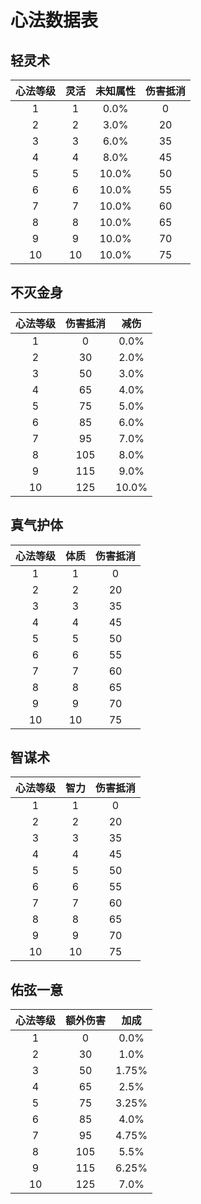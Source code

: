 # 心法数据表

## 轻灵术

| 心法等级 | 灵活 | 未知属性 | 伤害抵消 |
| :----: | :----: | :----: | :----: |
| 1 | 1 | 0.0% | 0 |
| 2 | 2 | 3.0% | 20 |
| 3 | 3 | 6.0% | 35 |
| 4 | 4 | 8.0% | 45 |
| 5 | 5 | 10.0% | 50 |
| 6 | 6 | 10.0% | 55 |
| 7 | 7 | 10.0% | 60 |
| 8 | 8 | 10.0% | 65 |
| 9 | 9 | 10.0% | 70 |
| 10 | 10 | 10.0% | 75 |

## 不灭金身

| 心法等级 | 伤害抵消 | 减伤 |
| :----: | :----: | :----: |
| 1 | 0 | 0.0% |
| 2 | 30 | 2.0% |
| 3 | 50 | 3.0% |
| 4 | 65 | 4.0% |
| 5 | 75 | 5.0% |
| 6 | 85 | 6.0% |
| 7 | 95 | 7.0% |
| 8 | 105 | 8.0% |
| 9 | 115 | 9.0% |
| 10 | 125 | 10.0% |

## 真气护体

| 心法等级 | 体质 | 伤害抵消 |
| :----: | :----: | :----: |
| 1 | 1 | 0 |
| 2 | 2 | 20 |
| 3 | 3 | 35 |
| 4 | 4 | 45 |
| 5 | 5 | 50 |
| 6 | 6 | 55 |
| 7 | 7 | 60 |
| 8 | 8 | 65 |
| 9 | 9 | 70 |
| 10 | 10 | 75 |

## 智谋术

| 心法等级 | 智力 | 伤害抵消 |
| :----: | :----: | :----: |
| 1 | 1 | 0 |
| 2 | 2 | 20 |
| 3 | 3 | 35 |
| 4 | 4 | 45 |
| 5 | 5 | 50 |
| 6 | 6 | 55 |
| 7 | 7 | 60 |
| 8 | 8 | 65 |
| 9 | 9 | 70 |
| 10 | 10 | 75 |

## 佑弦一意

| 心法等级 | 额外伤害 | 加成 |
| :----: | :----: | :----: |
| 1 | 0 | 0.0% |
| 2 | 30 | 1.0% |
| 3 | 50 | 1.75% |
| 4 | 65 | 2.5% |
| 5 | 75 | 3.25% |
| 6 | 85 | 4.0% |
| 7 | 95 | 4.75% |
| 8 | 105 | 5.5% |
| 9 | 115 | 6.25% |
| 10 | 125 | 7.0% |
